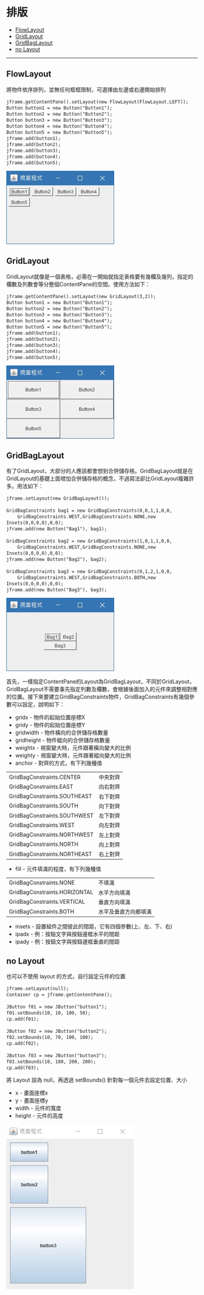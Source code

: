# 排版
* [FlowLayout](#FlowLayout)
* [GridLayout](#GridLayout)
* [GridBagLayout](#GridBagLayout)
* [no Layout](#noLayout)

- - -
<h2 id="FlowLayout">FlowLayout</h2>
將物件依序排列，並無任何框框限制，可選擇由左邊或右邊開始排列


    jframe.getContentPane().setLayout(new FlowLayout(FlowLayout.LEFT));
    Button button1 = new Button("Button1");
    Button button2 = new Button("Button2");
    Button button3 = new Button("Button3");
    Button button4 = new Button("Button4");
    Button button5 = new Button("Button5"); 
    jframe.add(button1);
    jframe.add(button2);
    jframe.add(button3);
    jframe.add(button4);
    jframe.add(button5);

![Alt text](img/layout-1.jpg)

<h2 id="GridLayout">GridLayout</h2>
GridLayout就像是一個表格，必需在一開始就指定表格要有幾欄及幾列，指定的欄數及列數會等分整個ContentPane的空間。使用方法如下：


    jframe.getContentPane().setLayout(new GridLayout(3,2));
    Button button1 = new Button("Button1");
    Button button2 = new Button("Button2");
    Button button3 = new Button("Button3");
    Button button4 = new Button("Button4");
    Button button5 = new Button("Button5");
    jframe.add(button1);
    jframe.add(button2);
    jframe.add(button3);
    jframe.add(button4);
    jframe.add(button5);

![Alt text](img/layout-2.jpg)

<h2 id="GridBagLayout">GridBagLayout</h2>
有了GridLayout，大部分的人應該都會想到合併儲存格。GridBagLayout就是在GridLayout的基礎上面增加合併儲存格的概念，不過寫法卻比GridLayout複雜許多。用法如下：


    jframe.setLayout(new GridBagLayout());
    
    GridBagConstraints bag1 = new GridBagConstraints(0,0,1,1,0,0,
    	GridBagConstraints.WEST,GridBagConstraints.NONE,new Insets(0,0,0,0),0,0);
    jframe.add(new Button("Bag1"), bag1);
    
    GridBagConstraints bag2 = new GridBagConstraints(1,0,1,1,0,0,
    	GridBagConstraints.WEST,GridBagConstraints.NONE,new Insets(0,0,0,0),0,0);
    jframe.add(new Button("Bag2"), bag2);
    
    GridBagConstraints bag3 = new GridBagConstraints(0,1,2,1,0,0,
    	GridBagConstraints.WEST,GridBagConstraints.BOTH,new Insets(0,0,0,0),0,0);
    jframe.add(new Button("Bag3"), bag3);

![Alt text](img/layout-3.jpg)

首先，一樣指定ContentPane的Layout為GridBagLayout，不同於GridLayout，GridBagLayout不需要事先指定列數及欄數，會根據後面加入的元件來調整相對應的位置。接下來要建立GridBagConstraints物件，GridBagConstraints有幾個參數可以設定，說明如下：

* gridx - 物件的起始位置座標X
* gridy - 物件的起始位置座標Y
* gridwidth - 物件橫向的合併儲存格數量
* gridheight - 物件縱向的合併儲存格數量
* weightx - 視窗變大時，元件跟著橫向變大的比例
* weighty - 視窗變大時，元件跟著縱向變大的比例
* anchor - 對齊的方式，有下列幾種值
<table>
<tr><td>GridBagConstraints.CENTER</td><td>中央對齊</td></tr>
<tr><td>GridBagConstraints.EAST</td><td>向右對齊</td></tr>
<tr><td>GridBagConstraints.SOUTHEAST</td><td>右下對齊</td></tr>
<tr><td>GridBagConstraints.SOUTH</td><td>向下對齊</td></tr>
<tr><td>GridBagConstraints.SOUTHWEST</td><td>左下對齊</td></tr>
<tr><td>GridBagConstraints.WEST</td><td>向左對齊</td></tr>
<tr><td>GridBagConstraints.NORTHWEST</td><td>左上對齊</td></tr>
<tr><td>GridBagConstraints.NORTH</td><td>向上對齊</td></tr>
<tr><td>GridBagConstraints.NORTHEAST</td><td>右上對齊</td></tr>
</table>

* fill - 元件填滿的程度，有下列幾種值
<table>
<tr><td>GridBagConstraints.NONE</td><td>不填滿</td></tr>
<tr><td>GridBagConstraints.HORIZONTAL</td><td>水平方向填滿</td></tr>
<tr><td>GridBagConstraints.VERTICAL</td><td>垂直方向填滿</td></tr>
<tr><td>GridBagConstraints.BOTH</td><td>水平及垂直方向都填滿</td></tr>
</table>

* insets - 設置組件之間彼此的間距，它有四個參數(上、左、下、右)
* ipadx - 例：按鈕文字與按鈕邊框水平的間距
* ipady - 例：按鈕文字與按鈕邊框垂直的間距


<h2 id="noLayout">no Layout</h2>
也可以不使用 layout 的方式，自行設定元件的位置

    jframe.setLayout(null);
    Container cp = jframe.getContentPane();

    JButton f01 = new JButton("button1");
    f01.setBounds(10, 10, 100, 50);
    cp.add(f01);

    JButton f02 = new JButton("button2");
    f02.setBounds(10, 70, 100, 100);
    cp.add(f02);

    JButton f03 = new JButton("button3");
    f03.setBounds(10, 180, 200, 200);
    cp.add(f03);

將 Layout 設為 null，再透過 setBounds() 針對每一個元件去設定位置、大小

* x - 畫面座標x
* y - 畫面座標y
* width - 元件的寬度
* height - 元件的高度

![Alt text](img/layout-4.jpg)